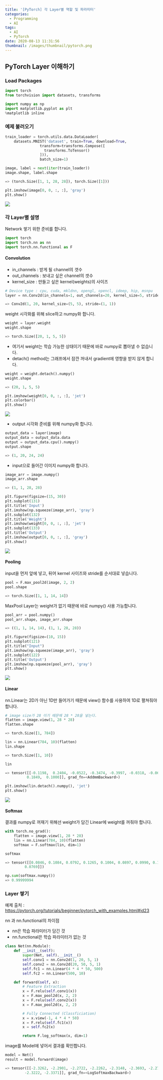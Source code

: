 ```yaml
---
title: '[PyTorch] 각 Layer별 역할 및 파라미터'
categories:
  - Programming
  - AI
tags:
  - AI
  - PyTorch
date: 2020-08-13 11:31:56
thumbnail: /images/thumbnail/pytorch.png
---
```


## PyTorch Layer 이해하기

### Load Packages

```python
import torch
from torchvision import datasets, transforms

import numpy as np
import matplotlib.pyplot as plt
%matplotlib inline
```

### 예제 불러오기

```python
train_loader = torch.utils.data.DataLoader(
    datasets.MNIST('dataset', train=True, download=True,
                transform=transforms.Compose([
                  transforms.ToTensor()
                ])),
                batch_size=1)

image, label = next(iter(train_loader))
image.shape, label.shape

=> (torch.Size([1, 1, 28, 28]), torch.Size([1]))
```

```python
plt.imshow(image[0, 0, :, :], 'gray')
plt.show()
```

![](/images/ai/pytorch/2.png)

### 각 Layer별 설명

Network 쌓기 위한 준비를 합니다.

```python
import torch
import torch.nn as nn
import torch.nn.functional as F
```

#### Convolution

- in_channels : 받게 될 channel의 갯수
- out_channels : 보내고 싶은 channel의 갯수
- kernel_size : 만들고 싶은 kernel(weights)의 사이즈

```python
# Device type : cpu, cuda, mkldnn, opengl, opencl, ideep, hip, msnpu
layer = nn.Conv2d(in_channels=1, out_channels=20, kernel_size=5, stride=1).to(torch.device('cpu'))

=> Conv2d(1, 20, kernel_size=(5, 5), stride=(1, 1))
```

weight 시각화를 위해 slice하고 numpy화 합니다.

```python
weight = layer.weight
weight.shape

=> torch.Size([20, 1, 5, 5])
```

- 여기서 weight는 학습 가능한 상태이기 때문에 바로 numpy로 뽑아낼 수 없습니다.
- detach() method는 그래프에서 잠깐 꺼내서 gradient에 영향을 받지 않게 합니다.

```python
weight = weight.detach().numpy()
weight.shape

=> (20, 1, 5, 5)
```

```python
plt.imshow(weight[0, 0, :, :], 'jet')
plt.colorbar()
plt.show()
```

![](/images/ai/pytorch/3.png)

- output 시각화 준비를 위해 numpy화 합니다.

```python
output_data = layer(image)
output_data = output_data.data
output = output_data.cpu().numpy()
output.shape

=> (1, 20, 24, 24)
```

- input으로 들어간 이미지 numpy화 합니다.

```python
image_arr = image.numpy()
image_arr.shape

=> (1, 1, 28, 28)
```

```python
plt.figure(figsize=(15, 30))
plt.subplot(131)
plt.title('Input')
plt.imshow(np.squeeze(image_arr), 'gray')
plt.subplot(132)
plt.title('Weight')
plt.imshow(weight[0, 0, :, :], 'jet')
plt.subplot(133)
plt.title('Output')
plt.imshow(output[0, 0, :, :], 'gray')
plt.show()
```

![](/images/ai/pytorch/4.png)

#### Pooling

input을 먼저 앞에 넣고, 뒤어 kernel 사이즈와 stride를 순서대로 넣습니다.

```python
pool = F.max_pool2d(image, 2, 2)
pool.shape

=> torch.Size([1, 1, 14, 14])
```

MaxPool Layer는 weight가 없기 때문에 바로 numpy() 사용 가능합니다.

```python
pool_arr = pool.numpy()
pool_arr.shape, image_arr.shape

=> ((1, 1, 14, 14), (1, 1, 28, 28))
```

```python
plt.figure(figsize=(10, 15))
plt.subplot(121)
plt.title("Input")
plt.imshow(np.squeeze(image_arr), 'gray')
plt.subplot(122)
plt.title('Output')
plt.imshow(np.squeeze(pool_arr), 'gray')
plt.show()
```

![](/images/ai/pytorch/5.png)

#### Linear

nn.Linear는 2D가 아닌 1D만 들어가기 때문에 view() 함수를 사용하여 1D로 펼쳐줘야 합니다.

```python
# image size가 28 이기 때문에 28 * 28을 넣는다.
flatten = image.view(1, 28 * 28)
flatten.shape

=> torch.Size([1, 784])
```

```python
lin = nn.Linear(784, 10)(flatten)
lin.shape

=> torch.Size([1, 10])

lin

=> tensor([[-0.1198,  0.2404, -0.0522, -0.3474, -0.3997, -0.0318, -0.0630,  0.2680,
          0.1849,  0.1000]], grad_fn=<AddmmBackward>)
```

```python
plt.imshow(lin.detach().numpy(), 'jet')
plt.show()
```

![](/images/ai/pytorch/6.png)

#### Softmax

결과를 numpy로 꺼재기 위해선 weight가 담긴 Linear에 weight를 꺼줘야 합니다.

```python
with torch.no_grad():
    flatten = image.view(1, 28 * 28)
    lin = nn.Linear(784, 10)(flatten)
    softmax = F.softmax(lin, dim=1)

softmax

=> tensor([[0.0846, 0.1084, 0.0792, 0.1265, 0.1004, 0.0897, 0.0990, 0.1113, 0.1239,
         0.0769]])
```

```python
np.sum(softmax.numpy())
=> 0.99999994
```

### Layer 쌓기

예제 출처 : https://pytorch.org/tutorials/beginner/pytorch_with_examples.html#id23

nn 과 nn.functional의 차이점

- nn은 학습 파라미터가 담긴 것
- nn.functional은 학습 파라미터가 없는 것

```python
class Net(nn.Module):
    def __init__(self):
        super(Net, self).__init__()
        self.conv1 = nn.Conv2d(1, 20, 5, 1)
        self.conv2 = nn.Conv2d(20, 50, 5, 1)
        self.fc1 = nn.Linear(4 * 4 * 50, 500)
        self.fc2 = nn.Linear(500, 10)

    def forward(self, x):
        # Feature Extraction
        x = F.relu(self.conv1(x))
        x = F.max_pool2d(x, 2, 2)
        x = F.relu(self.conv2(x))
        x = F.max_pool2d(x, 2, 2)

        # Fully Connected (Classficiation)
        x = x.view(-1, 4 * 4 * 50)
        x = F.relu(self.fc1(x))
        x = self.fc2(x)

        return F.log_softmax(x, dim=1)
```

image를 Model에 넣어서 결과를 확인합니다.

```python
model = Net()
result = model.forward(image)

=> tensor([[-2.3262, -2.2901, -2.2722, -2.2262, -2.3148, -2.3693, -2.2773, -2.2977,
         -2.3222, -2.3371]], grad_fn=<LogSoftmaxBackward>)
```
